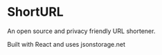 # ShortURL

An open source and privacy friendly URL shortener.

Built with React and uses jsonstorage.net

